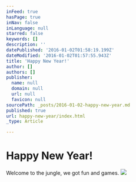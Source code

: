 ```yaml
---
inFeed: true
hasPage: true
inNav: false
inLanguage: null
starred: false
keywords: []
description: ''
datePublished: '2016-01-02T01:58:19.199Z'
dateModified: '2016-01-02T01:57:55.943Z'
title: 'Happy New Year!'
author: []
authors: []
publisher:
  name: null
  domain: null
  url: null
  favicon: null
sourcePath: _posts/2016-01-02-happy-new-year.md
published: true
url: happy-new-year/index.html
_type: Article

---
```

# Happy New Year!

Welcome to the jungle, we got fun and games. ![](https://the-grid-user-content.s3-us-west-2.amazonaws.com/f5b2f88d-7f6e-4fc0-8d2f-31ac8850cbea.jpg)
